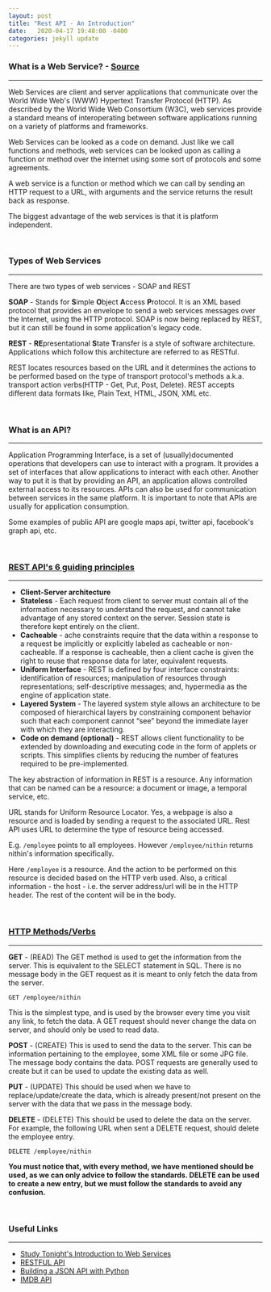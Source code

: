 ```yaml
---
layout: post
title: "Rest API - An Introduction"
date:   2020-04-17 19:48:00 -0400
categories: jekyll update
---
```

### What is a Web Service? - [Source](https://www.studytonight.com/rest-web-service/introduction)
-------
Web Services are client and server applications that communicate over the World Wide Web's (WWW) Hypertext Transfer Protocol (HTTP). As described by the World Wide Web Consortium (W3C), web services provide a standard means of interoperating between software applications running on a variety of platforms and frameworks.

Web Services can be looked as a code on demand. Just like we call functions and methods, web services can be looked upon as calling a function or method over the internet using some sort of protocols and some agreements.

A web service is a function or method which we can call by sending an HTTP request to a URL, with arguments and the service returns the result back as response.

The biggest advantage of the web services is that it is platform independent.

&nbsp;

### Types of Web Services
--------
There are two types of web services - SOAP and REST

**SOAP** - Stands for **S**imple **O**bject **A**ccess **P**rotocol. It is an XML based protocol that provides an envelope to send a web services messages over the Internet, using the HTTP protocol. SOAP is now being replaced by REST, but it can still be found in some application's legacy code.

**REST** - **RE**presentational **S**tate **T**ransfer is a style of software architecture. Applications which follow this architecture are referred to as RESTful.

REST locates resources based on the URL and it determines the actions to be performed based on the type of transport protocol's methods a.k.a. transport action verbs(HTTP - Get, Put, Post, Delete). REST accepts different data formats like, Plain Text, HTML, JSON, XML etc. 

&nbsp;

### What is an API?
-------
Application Programming Interface, is a set of (usually)documented operations that developers can use to interact with a program. It provides a set of interfaces that allow applications to interact with each other. Another way to put it is that by providing an API, an application allows controlled external access to its resources. APIs can also be used for communication between services in the same platform. It is important to note that APIs are usually for application consumption. 

Some examples of public API are google maps api, twitter api, facebook's graph api, etc.

&nbsp;

### [REST API's 6 guiding principles](https://restfulapi.net/)
------
- **Client-Server architecture**
-  **Stateless** - Each request from client to server must contain all of the information necessary to understand the request, and cannot take advantage of any stored context on the server. Session state is therefore kept entirely on the client.
-  **Cacheable** - ache constraints require that the data within a response to a request be implicitly or explicitly labeled as cacheable or non-cacheable. If a response is cacheable, then a client cache is given the right to reuse that response data for later, equivalent requests.
- **Uniform Interface** - REST is defined by four interface constraints: identification of resources; manipulation of resources through representations; self-descriptive messages; and, hypermedia as the engine of application state.
- **Layered System** - The layered system style allows an architecture to be composed of hierarchical layers by constraining component behavior such that each component cannot “see” beyond the immediate layer with which they are interacting.
- **Code on demand (optional)** - REST allows client functionality to be extended by downloading and executing code in the form of applets or scripts. This simplifies clients by reducing the number of features required to be pre-implemented.

The key abstraction of information in REST is a resource. Any information that can be named can be a resource: a document or image, a temporal service, etc.

URL stands for Uniform Resource Locator. Yes, a webpage is also a resource and is loaded by sending a request to the associated URL. Rest API uses URL to determine the type of resource being accessed.

E.g. `/employee` points to all employees. However `/employee/nithin` returns nithin's information specifically. 

Here `/employee` is a resource. And the action to be performed on this resource is decided based on the HTTP verb used. Also, a critical information - the host - i.e. the server address/url will be in the HTTP header. The rest of the content will be in the body.

&nbsp;

### [HTTP Methods/Verbs](https://www.studytonight.com/rest-web-service/understanding-http)
-------
**GET** - (READ) The GET method is used to get the information from the server. This is equivalent to the SELECT statement in SQL. There is no message body in the GET request as it is meant to only fetch the data from the server.

```
GET /employee/nithin
```

This is the simplest type, and is used by the browser every time you visit any link, to fetch the data. A GET request should never change the data on server, and should only be used to read data.

**POST** - (CREATE) This is used to send the data to the server. This can be information pertaining to the employee, some XML file or some JPG file. The message body contains the data. POST requests are generally used to create but it can be used to update the existing data as well.

**PUT** - (UPDATE) This should be used when we have to replace/update/create the data, which is already present/not present on the server with the data that we pass in the message body.

**DELETE** - (DELETE) This should be used to delete the data on the server. For example, the following URL when sent a DELETE request, should delete the employee entry.

```
DELETE /employee/nithin
```

**You must notice that, with every method, we have mentioned should be used, as we can only advice to follow the standards. DELETE can be used to create a new entry, but we must follow the standards to avoid any confusion.**

&nbsp;

### Useful Links
------
- [Study Tonight's Introduction to Web Services](https://www.studytonight.com/rest-web-service/introduction)
- [RESTFUL API](https://restfulapi.net/)
- [Building a JSON API with Python](https://www.freecodecamp.org/news/build-a-simple-json-api-in-python/)
- [IMDB API](https://blog.api.rakuten.net/imdb-api-tutorial/)

&nbsp;

